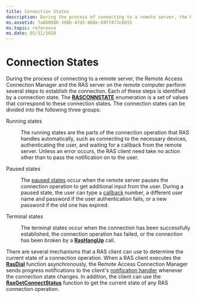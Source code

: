 ```yaml
---
title: Connection States
description: During the process of connecting to a remote server, the Remote Access Connection Manager and the RAS server on the remote computer perform several steps to establish the connection.
ms.assetid: 7a8b0086-308b-47d2-888e-69ff473c6015
ms.topic: reference
ms.date: 05/31/2018
---
```


# Connection States

During the process of connecting to a remote server, the Remote Access Connection Manager and the RAS server on the remote computer perform several steps to establish the connection. Each of these steps is identified by a connection state. The [**RASCONNSTATE**](/previous-versions/windows/desktop/legacy/aa376727(v=vs.85)) enumeration is a set of values that correspond to these connection states. The connection states can be divided into the following three groups:

<dl> <dt>

<span id="Running_states"></span><span id="running_states"></span><span id="RUNNING_STATES"></span>Running states
</dt> <dd>

The running states are the parts of the connection operation that RAS handles automatically, such as connecting to the necessary devices, authenticating the user, and waiting for a callback from the remote server. Unless an error occurs, the RAS client need take no action other than to pass the notification on to the user.

</dd> <dt>

<span id="Paused_states"></span><span id="paused_states"></span><span id="PAUSED_STATES"></span>Paused states
</dt> <dd>

The [paused states](paused-states.md) occur when the remote server pauses the connection operation to get additional input from the user. During a paused state, the user can type a [callback](callback-connections.md) number, a different user name and password if the user authentication fails, or a new password if the old one has expired.

</dd> <dt>

<span id="Terminal_states"></span><span id="terminal_states"></span><span id="TERMINAL_STATES"></span>Terminal states
</dt> <dd>

The terminal states occur when the connection has been successfully established, the connection operation has failed, or the connection has been broken by a [**RasHangUp**](/windows/desktop/api/Ras/nf-ras-rashangupa) call.

</dd> </dl>

There are several mechanisms that a RAS client can use to determine the current state of a connection operation. When a RAS client executes the [**RasDial**](/windows/desktop/api/Ras/nf-ras-rasdiala) function asynchronously, the Remote Access Connection Manager sends progress notifications to the client's [notification handler](notification-handlers.md) whenever the connection state changes. In addition, the client can use the [**RasGetConnectStatus**](/windows/desktop/api/Ras/nf-ras-rasgetconnectstatusa) function to get the current state of any RAS connection operation.

 

 
